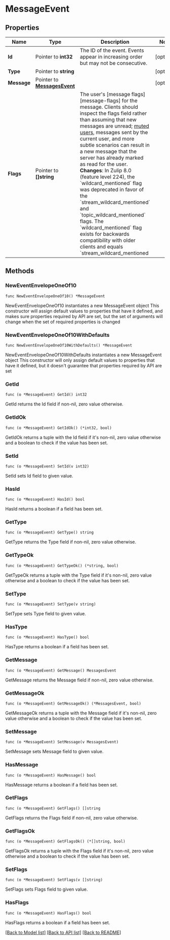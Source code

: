# MessageEvent

## Properties

Name | Type | Description | Notes
------------ | ------------- | ------------- | -------------
**Id** | Pointer to **int32** | The ID of the event. Events appear in increasing order but may not be consecutive.  | [optional] 
**Type** | Pointer to **string** |  | [optional] 
**Message** | Pointer to [**MessagesEvent**](MessagesEvent.md) |  | [optional] 
**Flags** | Pointer to **[]string** | The user&#39;s [message flags][message-flags] for the message.  Clients should inspect the flags field rather than assuming that new messages are unread; [muted users](/api/mute-user), messages sent by the current user, and more subtle scenarios can result in a new message that the server has already marked as read for the user.  **Changes**: In Zulip 8.0 (feature level 224), the &#x60;wildcard_mentioned&#x60; flag was deprecated in favor of the &#x60;stream_wildcard_mentioned&#x60; and &#x60;topic_wildcard_mentioned&#x60; flags. The &#x60;wildcard_mentioned&#x60; flag exists for backwards compatibility with older clients and equals &#x60;stream_wildcard_mentioned || topic_wildcard_mentioned&#x60;. Clients supporting older server versions should treat this field as a previous name for the &#x60;stream_wildcard_mentioned&#x60; flag as topic wildcard mentions were not available prior to this feature level.  [message-flags]: /api/update-message-flags#available-flags  | [optional] 

## Methods

### NewEventEnvelopeOneOf10

`func NewEventEnvelopeOneOf10() *MessageEvent`

NewEventEnvelopeOneOf10 instantiates a new MessageEvent object
This constructor will assign default values to properties that have it defined,
and makes sure properties required by API are set, but the set of arguments
will change when the set of required properties is changed

### NewEventEnvelopeOneOf10WithDefaults

`func NewEventEnvelopeOneOf10WithDefaults() *MessageEvent`

NewEventEnvelopeOneOf10WithDefaults instantiates a new MessageEvent object
This constructor will only assign default values to properties that have it defined,
but it doesn't guarantee that properties required by API are set

### GetId

`func (o *MessageEvent) GetId() int32`

GetId returns the Id field if non-nil, zero value otherwise.

### GetIdOk

`func (o *MessageEvent) GetIdOk() (*int32, bool)`

GetIdOk returns a tuple with the Id field if it's non-nil, zero value otherwise
and a boolean to check if the value has been set.

### SetId

`func (o *MessageEvent) SetId(v int32)`

SetId sets Id field to given value.

### HasId

`func (o *MessageEvent) HasId() bool`

HasId returns a boolean if a field has been set.

### GetType

`func (o *MessageEvent) GetType() string`

GetType returns the Type field if non-nil, zero value otherwise.

### GetTypeOk

`func (o *MessageEvent) GetTypeOk() (*string, bool)`

GetTypeOk returns a tuple with the Type field if it's non-nil, zero value otherwise
and a boolean to check if the value has been set.

### SetType

`func (o *MessageEvent) SetType(v string)`

SetType sets Type field to given value.

### HasType

`func (o *MessageEvent) HasType() bool`

HasType returns a boolean if a field has been set.

### GetMessage

`func (o *MessageEvent) GetMessage() MessagesEvent`

GetMessage returns the Message field if non-nil, zero value otherwise.

### GetMessageOk

`func (o *MessageEvent) GetMessageOk() (*MessagesEvent, bool)`

GetMessageOk returns a tuple with the Message field if it's non-nil, zero value otherwise
and a boolean to check if the value has been set.

### SetMessage

`func (o *MessageEvent) SetMessage(v MessagesEvent)`

SetMessage sets Message field to given value.

### HasMessage

`func (o *MessageEvent) HasMessage() bool`

HasMessage returns a boolean if a field has been set.

### GetFlags

`func (o *MessageEvent) GetFlags() []string`

GetFlags returns the Flags field if non-nil, zero value otherwise.

### GetFlagsOk

`func (o *MessageEvent) GetFlagsOk() (*[]string, bool)`

GetFlagsOk returns a tuple with the Flags field if it's non-nil, zero value otherwise
and a boolean to check if the value has been set.

### SetFlags

`func (o *MessageEvent) SetFlags(v []string)`

SetFlags sets Flags field to given value.

### HasFlags

`func (o *MessageEvent) HasFlags() bool`

HasFlags returns a boolean if a field has been set.


[[Back to Model list]](../README.md#documentation-for-models) [[Back to API list]](../README.md#documentation-for-api-endpoints) [[Back to README]](../README.md)


